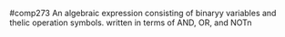 #comp273 
An algebraic expression consisting of binaryy variables and thelic operation symbols. written in terms of AND, OR, and NOTn